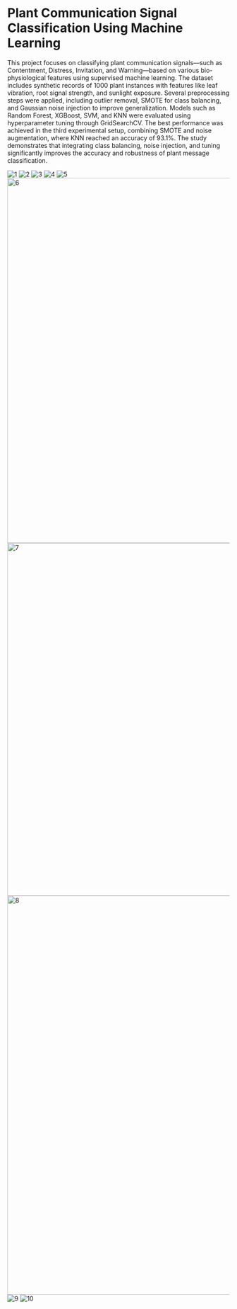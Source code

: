 # Plant Communication Signal Classification Using Machine Learning

This project focuses on classifying plant communication signals—such as Contentment, Distress, Invitation, and Warning—based on various bio-physiological features using supervised machine learning. The dataset includes synthetic records of 1000 plant instances with features like leaf vibration, root signal strength, and sunlight exposure. Several preprocessing steps were applied, including outlier removal, SMOTE for class balancing, and Gaussian noise injection to improve generalization. Models such as Random Forest, XGBoost, SVM, and KNN were evaluated using hyperparameter tuning through GridSearchCV. The best performance was achieved in the third experimental setup, combining SMOTE and noise augmentation, where KNN reached an accuracy of 93.1%. The study demonstrates that integrating class balancing, noise injection, and tuning significantly improves the accuracy and robustness of plant message classification.

![1](https://github.com/user-attachments/assets/e69e121f-bec4-4b34-8f8e-ba26d537fb93)
![2](https://github.com/user-attachments/assets/3338f8b7-94da-493a-a5a1-be2d3acf2400)
![3](https://github.com/user-attachments/assets/e7b756e1-4062-4556-b223-4694d47ab19b)
![4](https://github.com/user-attachments/assets/f959504b-a818-4b17-8d38-ff541d7c7581)
![5](https://github.com/user-attachments/assets/4a0ed918-f314-4dbb-b1f0-f0292b8609c8)
<img width="1917" height="825" alt="6" src="https://github.com/user-attachments/assets/a61aaae1-f61f-4688-bb1c-eb91438b8924" />
<img width="1917" height="797" alt="7" src="https://github.com/user-attachments/assets/91f1e7d2-df0d-4761-a6e7-410b12ad104a" />
<img width="1918" height="902" alt="8" src="https://github.com/user-attachments/assets/4c81c331-a4b9-43f2-bd12-97222cdcd7e1" />
![9](https://github.com/user-attachments/assets/8705e5a5-88b0-401e-9106-6a258897b5b1)
![10](https://github.com/user-attachments/assets/d39d3f08-9622-43a3-b5b7-2bb689840ccf)
